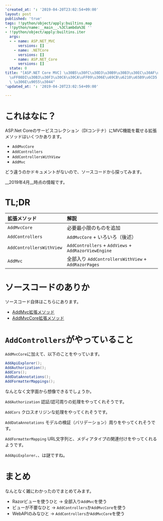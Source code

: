 ```yaml
---
'created_at: ': '2019-04-20T23:02:54+09:00'
layout: post
published: 'true'
tags: !!python/object/apply:builtins.map
- !!python/name:__main__.%3Clambda%3E ''
- !!python/object/apply:builtins.iter
  args:
  - - name: ASP.NET_MVC
      versions: []
    - name: .NETCore
      versions: []
    - name: ASP.NET_Core
      versions: []
  state: 0
title: "[ASP.NET Core MVC] \u30B5\u30FC\u30D3\u30B9\u30B3\u30EC\u30AF\u30B7\u30E7\u30F3\
  \uFF08DI\u30B3\u30F3\u30C6\u30CA\uFF09\u306E\u69CB\u6210\u65B9\u6CD5 AddMvc/AddMvcCore/AddController/AddControllersWithView\
  \ \u306E\u9055\u3044"
'updated_at: ': '2019-04-20T23:02:54+09:00'

---
```

# これはなに？  
  
ASP.Net Coreのサービスコレクション（DIコンテナ）にMVC機能を載せる拡張メソッドはいくつかあります。  
  
* `AddMvcCore`  
* `AddControllers`  
* `AddControllersWithView`  
* `AddMvc`  
  
どう違うのかドキュメントがないので、ソースコードから探ってみます。  
  
__2019年4月__時点の情報です。  
  
  
# TL;DR  
  
| 拡張メソッド | 解説 |  
|:--|:--|  
| `AddMvcCore`  | 必要最小限のものを追加  |  
| `AddControllers`  | `AddMvcCore` + いろいろ（後述）  |  
| `AddControllersWithView`  | `AddControllers` + `AddViews` + `AddRazorViewEngine`  |  
| `AddMvc`  | 全部入り `AddControllersWithView` + `AddRazorPages`  |  
  
  
  
# ソースコードのありか  
  
ソースコード自体はこちらにあります。  
  
* [AddMvc拡張メソッド](https://github.com/aspnet/AspNetCore/blob/master/src/Mvc/Mvc/src/MvcServiceCollectionExtensions.cs)  
* [AddMvcCore拡張メソッド](https://github.com/aspnet/AspNetCore/blob/master/src/Mvc/Mvc.Core/src/DependencyInjection/MvcCoreServiceCollectionExtensions.cs)  
  
# `AddControllers`がやっていること  
  
`AddMvcCore`に加えて、以下のことをやっています。  
  
```c#
AddApiExplorer();
AddAuthorization();
AddCors();
AddDataAnnotations();
AddFormatterMappings();
```  
  
なんとなく文字面から想像できるでしょうか。  
  
`AddAuthorization` 認証/認可周りの処理をやってくれそうです。  
  
`AddCors` クロスオリジンな処理をやってくれそうです。  
  
`AddDataAnnotations` モデルの検証（バリデーション）周りをやってくれそうです。  
  
`AddFormatterMapping` URL文字列と、メディアタイプの関連付けをやってくれるようです。  
  
`AddApiExplorer`、、は謎ですね。  
  
  
# まとめ  
  
なんとなく雑にわかったのでまとめてみます。  
  
* Razorビューを使うひと → 全部入り`AddMvc`を使う  
* ビューが不要なひと → `AddControllers`か`AddMvcCore`を使う  
* WebAPIのみなひと → `AddControllers`か`AddMvcCore`を使う  
